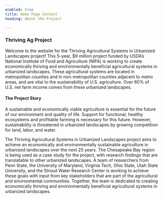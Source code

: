```yaml
---
enabled: true
title: Home Page Content
heading: About the Project

---
```

### Thriving Ag Project

Welcome to the website for the Thriving Agricultural Systems in Urbanized Landscapes project! This 5-year, $9 million project funded by USDA’s National Institute of Food and Agriculture (NIFA) is working to create economically thriving and environmentally beneficial agricultural systems in urbanized landscapes. These agricultural systems are located in metropolitan counties and in non-metropolitan counties adjacent to metro areas, and are vital to the sustainability of U.S. agriculture. Over 60% of U.S. net farm income comes from these urbanized landscapes.

#### The Project Story

A sustainable and economically viable agriculture is essential for the future of our environment and quality of life. Support for functional, healthy ecosystems and profitable farming is necessary for this future. However, sustainability is threatened in urbanized landscapes by growing competition for land, labor, and water.

The Thriving Agricultural Systems in Urbanized Landscapes project aims to achieve an economically and environmentally sustainable agriculture in urbanized landscapes over the next 25 years. The Chesapeake Bay region is being used as a case study for the project, with research findings that are translatable to other urbanized landscapes. A team of researchers from Penn State, the University of Maryland, Virginia Tech, Ohio State, Utah State University, and the Stroud Water Research Center is working to achieve these goals with input from key stakeholders that are part of the agricultural and environmental communities. Together, the team is dedicated to creating economically thriving and environmentally beneficial agricultural systems in urbanized landscapes.